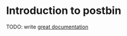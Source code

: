 # Introduction to postbin

TODO: write [great documentation](http://jacobian.org/writing/what-to-write/)
